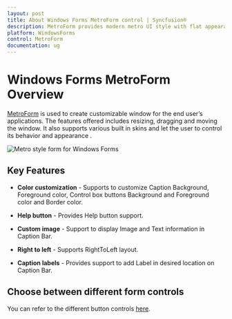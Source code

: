 ```yaml
---
layout: post
title: About Windows Forms MetroForm control | Syncfusion®
description: MetroForm provides modern metro UI style with flat appearance to your form. It supports title bar height, appearance customization, etc.,
platform: WindowsForms
control: MetroForm
documentation: ug
---
```


# Windows Forms MetroForm Overview

[MetroForm](https://help.syncfusion.com/cr/windowsforms/Syncfusion.Windows.Forms.MetroForm.html) is used to create customizable window for the end user’s applications. The features offered includes resizing, dragging and moving the window. It also supports various built in skins and let the user to control its behavior and appearance .

![Metro style form for Windows Forms](Overview_images/Overview.png)

## Key Features

* **Color customization** - Supports to customize Caption Background, Foreground color, Control box buttons Background and Foreground color and Border color.

* **Help button** - Provides Help button support.

* **Custom image** - Support to display Image and Text information in Caption Bar.

* **Right to left** - Supports RightToLeft layout.

* **Caption labels** - Provides support to add Label in desired location on Caption Bar.
 
## Choose between different form controls

You can refer to the different button controls [here](https://help.syncfusion.com/windowsforms/form/overview#choose-between-different-form-controls).
